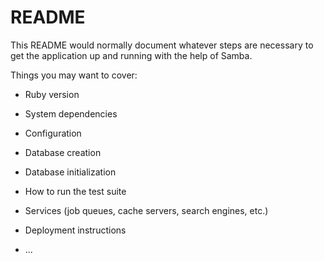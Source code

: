 # README

This README would normally document whatever steps are necessary to get the
application up and running with the help of Samba.

Things you may want to cover:

* Ruby version

* System dependencies

* Configuration

* Database creation

* Database initialization

* How to run the test suite

* Services (job queues, cache servers, search engines, etc.)

* Deployment instructions

* ...
